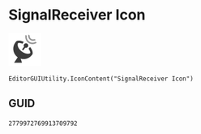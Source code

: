 # SignalReceiver Icon
![](/img/SignalReceiver%20Icon.png)

``` CSharp
EditorGUIUtility.IconContent("SignalReceiver Icon")
```
## GUID
```
2779972769913709792
```
